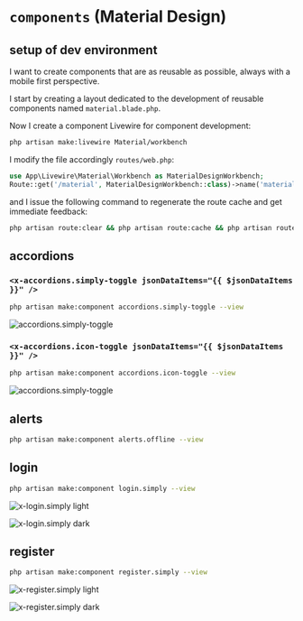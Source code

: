 # `components` (Material Design)

## setup of dev environment

I want to create components that are as reusable as possible, always with a mobile first perspective.

I start by creating a layout dedicated to the development of reusable components named `material.blade.php`.

Now I create a component Livewire for component development:

```bash
php artisan make:livewire Material/workbench
```

I modify the file accordingly `routes/web.php`:

```php
use App\Livewire\Material\Workbench as MaterialDesignWorkbench;
Route::get('/material', MaterialDesignWorkbench::class)->name('material');
```

and I issue the following command to regenerate the route cache and get immediate feedback:

```bash
php artisan route:clear && php artisan route:cache && php artisan route:list | grep "material"
```

## accordions

### `<x-accordions.simply-toggle jsonDataItems="{{ $jsonDataItems }}" />`

```bash
php artisan make:component accordions.simply-toggle --view
```

![accordions.simply-toggle](./screenshots/components/screenshot_x-accordions.simply-toggle_thesis.png)

### `<x-accordions.icon-toggle jsonDataItems="{{ $jsonDataItems }}" />`

```bash
php artisan make:component accordions.icon-toggle --view
```

![accordions.simply-toggle](./screenshots/components/screenshot_x-accordions.icon-toggle_thesis.png)

## alerts

```bash
php artisan make:component alerts.offline --view
```

## login

```bash
php artisan make:component login.simply --view
```

![x-login.simply light](./screenshots/components/screenshot_x-login_simply_light.png)

![x-login.simply dark](./screenshots/components/screenshot_x-login_simply_dark.png)

## register

```bash
php artisan make:component register.simply --view
```

![x-register.simply light](./screenshots/components/screenshot_x-register_simply_light.png)

![x-register.simply dark](./screenshots/components/screenshot_x-register_simply_dark.png)
